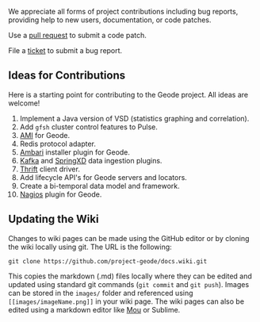 We appreciate all forms of project contributions including bug reports, providing help to new users, documentation, or code patches.

Use a [pull request](https://help.github.com/articles/using-pull-requests/) to submit a code patch.

File a [ticket](https://github.com/project-geode/docs/issues/new) to submit a bug report.

## Ideas for Contributions

Here is a starting point for contributing to the Geode project.  All ideas are welcome!

1. Implement a Java version of VSD (statistics graphing and correlation).
1. Add `gfsh` cluster control features to Pulse.
1. [AMI](http://docs.aws.amazon.com/AWSEC2/latest/UserGuide/AMIs.html) for Geode.
1. Redis protocol adapter.
1. [Ambari](https://ambari.apache.org) installer plugin for Geode.
1. [Kafka](http://kafka.apache.org) and [SpringXD](http://projects.spring.io/spring-xd/) data ingestion plugins.
1. [Thrift](https://thrift.apache.org) client driver.
1. Add lifecycle API's for Geode servers and locators.
1. Create a bi-temporal data model and framework.
1. [Nagios](http://www.nagios.org) plugin for Geode.

## Updating the Wiki

Changes to wiki pages can be made using the GitHub editor or by cloning the wiki locally using git.  The URL is the following:

    git clone https://github.com/project-geode/docs.wiki.git

This copies the markdown (.md) files locally where they can be edited and updated using standard git commands (`git commit` and `git push`).  Images can be stored in the `images/` folder and referenced using `[[images/imageName.png]]` in your wiki page.  The wiki pages can also be edited using a markdown editor like [Mou](http://25.io/mou/) or Sublime.